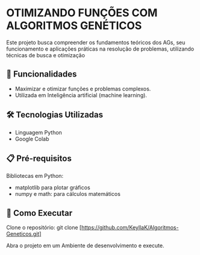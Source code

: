 # OTIMIZANDO FUNÇÕES COM ALGORITMOS GENÉTICOS
Este projeto busca compreender os fundamentos teóricos dos AGs, seu funcionamento e aplicações
práticas na resolução de problemas, utilizando técnicas de busca e otimização

## 🎯 Funcionalidades
- Maximizar e otimizar funções e problemas complexos.
- Utilizada em Inteligência artificial (machine learning).

## 🛠️ Tecnologias Utilizadas
- Linguagem Python
- Google Colab

## 📋 Pré-requisitos
Bibliotecas em Python: 
- matplotlib para plotar gráficos
- numpy e math: para cálculos matemáticos

## 🚀 Como Executar
Clone o repositório:
git clone [https://github.com/KeyllaK/Algoritmos-Geneticos.git]

Abra o projeto em um Ambiente de desenvolvimento e execute.
